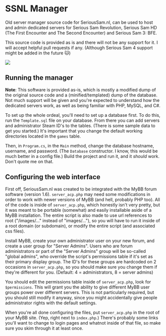 SSNL Manager
============

Old server manager source code for SeriousSam.nl, can be used to host and admin dedicated servers for Serious Sam Revolution, Serious Sam HD (The First Encounter and The Second Encounter) and Serious Sam 3: BFE.

This source code is provided as is and there will not be any support for it. I will accept helpful pull requests if any. (Although Serious Sam 4 support might be added in the future :cat:)

![](http://4o4.nl/XmMpsrA.png)

## Running the manager

**Note**: This software is provided as-is, which is mostly a modified dump of the original source code and a (minified/templated) dump of the database. Not much support will be given and you're expected to understand how the dedicated servers work, as well as being familiar with PHP, MySQL, and C#.

To set up the whole ordeal, you'll need to set up a database first. To do this, run the `Template.sql` file on your database. From there you can add servers and administrator Steam ID's to the tables. (There is some sample data to get you started.) It's important that you change the default working directories located in the `games` table.

Then, in `Program.cs`, in the `Main` method, change the database hostname, username, and password. (The `Database` constructor. I know, this would be much better in a config file.) Build the project and run it, and it *should* work. Don't quote me on that.

## Configuring the web interface

First off, SeriousSam.nl was created to be integrated with the MyBB forum software (version 1.6). `server_acp.php` may need some modifications in order to work with newer versions of MyBB (and hell, probably PHP too). All of the code is inside of `server_acp.php`, which honestly isn't very pretty, but it was meant to be portable (somewhat) and easily installable aside of a MyBB installation. The entire script is also made to use url references to root ("/images/..." instead of "images/..."), so you will have to run it inside of a root domain (or subdomain), or modify the entire script (and associated css files).

Install MyBB, create your own administrator user on your new forum, and create a user group for "Server Admins". Users who are forum administrators or part of the "Server Admins" group will be so-called "global admins", who override the script's permissions table if it's set as their primary display group. The ID's for these groups are hardcoded on 2 occasions in `server_acp.php`, so you should make sure you change them if they're different for you. (Default: 4 = administrators, 8 = server admins)

You should edit the permissions table inside of `server_acp.php`, look for `$permissions`. This will grant you the ability to give different MyBB user groups power over different servers. This is not particularly required, but you should still modify it anyway, since you might accidentally give people administrator rights with the default settings.

When you're all done configuring the files, put `server_acp.php` in the root of your MyBB site. (Yep, right next to `index.php`.) There's probably some links you'll want to change to login pages and whatnot inside of that file, so make sure you skim through it at least once.
